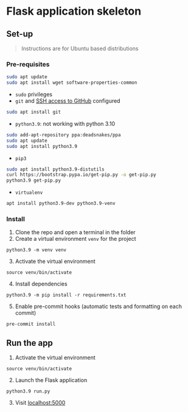 # Flask application skeleton

## Set-up

> Instructions are for Ubuntu based distributions

### Pre-requisites

```bash
sudo apt update
sudo apt install wget software-properties-common 
```

- `sudo` privileges
- `git` and [SSH access to GitHub](https://docs.github.com/en/authentication/connecting-to-github-with-ssh) configured
```bash
sudo apt install git
```
- `python3.9`: not working with python 3.10
```bash
sudo add-apt-repository ppa:deadsnakes/ppa
sudo apt update
sudo apt install python3.9 
```
- `pip3`
```bash
sudo apt install python3.9-distutils
curl https://bootstrap.pypa.io/get-pip.py -o get-pip.py
python3.9 get-pip.py
```
- `virtualenv`
```bash
apt install python3.9-dev python3.9-venv
```

### Install

1. Clone the repo and open a terminal in the folder
2. Create a virtual environment `venv` for the project
```shell
python3.9 -m venv venv
```
3. Activate the virtual environment
```shell
source venv/bin/activate
```
4. Install dependencies
```shell
python3.9 -m pip install -r requirements.txt
```
5. Enable pre-commit hooks (automatic tests and formatting on each commit)
```shell
pre-commit install
```

## Run the app
1. Activate the virtual environment
```shell
source venv/bin/activate
```
2. Launch the Flask application
```shell
python3.9 run.py
```
3. Visit [localhost:5000](localhost:5000)
